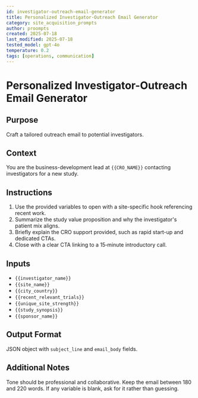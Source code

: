 ```yaml
---
id: investigator-outreach-email-generator
title: Personalized Investigator-Outreach Email Generator
category: site_acquisition_prompts
author: proompts
created: 2025-07-18
last_modified: 2025-07-18
tested_model: gpt-4o
temperature: 0.2
tags: [operations, communication]
---
```


# Personalized Investigator-Outreach Email Generator

## Purpose

Craft a tailored outreach email to potential investigators.

## Context

You are the business-development lead at `{{CRO_NAME}}` contacting investigators for a new study.

## Instructions

1. Use the provided variables to open with a site-specific hook referencing recent work.
1. Summarize the study value proposition and why the investigator's patient mix aligns.
1. Briefly explain the CRO support provided, such as rapid start-up and dedicated CTAs.
1. Close with a clear CTA linking to a 15‑minute introductory call.

## Inputs

- `{{investigator_name}}`
- `{{site_name}}`
- `{{city_country}}`
- `{{recent_relevant_trials}}`
- `{{unique_site_strength}}`
- `{{study_synopsis}}`
- `{{sponsor_name}}`

## Output Format

JSON object with `subject_line` and `email_body` fields.

## Additional Notes

Tone should be professional and collaborative. Keep the email between 180 and 220 words. If any variable is blank, ask for it rather than guessing.
